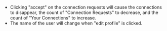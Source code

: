 * Clicking "accept" on the connection requests will cause the connections to disappear, the count of "Connection Requests" to decrease, and the count of "Your Connections" to increase.
* The name of the user will change when "edit profile" is clicked. 

